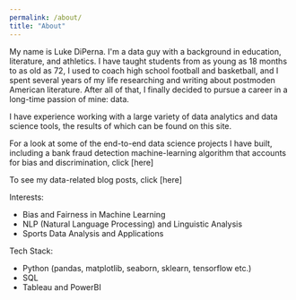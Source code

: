 ```yaml
---
permalink: /about/
title: "About"
---
```


My name is Luke DiPerna. I'm a data guy with a background in education, literature, and athletics. I have taught students from as young as 18 months to as old as 72, I used to coach high school football and basketball, and I spent several years of my life researching and writing about postmoden American literature. After all of that, I finally decided to pursue a career in a long-time passion of mine: data.

I have experience working with a large variety of data analytics and data science tools, the results of which can be found on this site. 

For a look at some of the end-to-end data science projects I have built, including a bank fraud detection machine-learning algorithm that accounts for bias and discrimination, click [here]

To see my data-related blog posts, click [here]

Interests:
  - Bias and Fairness in Machine Learning
  - NLP (Natural Language Processing) and Linguistic Analysis
  - Sports Data Analysis and Applications

Tech Stack:
  - Python (pandas, matplotlib, seaborn, sklearn, tensorflow etc.)
  - SQL
  - Tableau and PowerBI

<!-- You can also find me at:
  - Github
  - Email
  - Twitter
 -->
